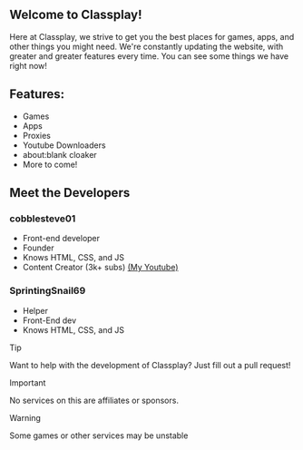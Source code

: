 ## Welcome to Classplay!
Here at Classplay, we strive to get you the best places for games, apps, and other things you might need. We're constantly updating the website, with greater and greater features every time. You can see some things we have right now!

## Features:
- Games
- Apps
- Proxies
- Youtube Downloaders
- about:blank cloaker
- More to come!

## Meet the Developers

### cobblesteve01
- Front-end developer
- Founder
- Knows HTML, CSS, and JS
- Content Creator (3k+ subs) [(My Youtube)](https://youtube.com/@cobblesteve.official)

### SprintingSnail69
- Helper
- Front-End dev
- Knows HTML, CSS, and JS

> [!TIP]
> Want to help with the development of Classplay? Just fill out a pull request!

> [!IMPORTANT]
> No services on this are affiliates or sponsors.

> [!WARNING]
> Some games or other services may be unstable

